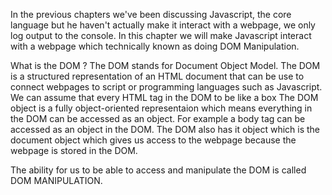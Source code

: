 In the previous chapters we've been discussing Javascript,
the core language but he haven't actually make it interact
with a webpage, we only log output to the console.
In this chapter we will make Javascript interact with a
webpage which technically known as doing DOM Manipulation.

What is the DOM ?
The DOM stands for Document Object Model. The DOM is a
structured representation of an HTML document that can be
use to connect webpages to script or programming languages
such as Javascript.
We can assume that every HTML tag in the DOM to be like a box
The DOM object is a fully object-oriented representaion which means
everything in the DOM can be accessed as an object. For example a
body tag can be accessed as an object in the DOM.
The DOM also has it object which is the document object which gives
us access to the webpage because the webpage is stored in the DOM.

The ability for us to be able to access and manipulate the DOM
is called DOM MANIPULATION.

